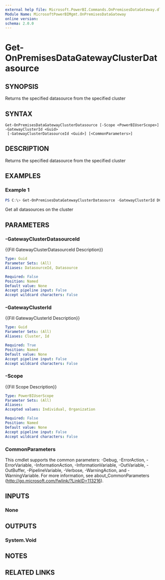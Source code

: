 ```yaml
---
external help file: Microsoft.PowerBI.Commands.OnPremisesDataGateway.dll-Help.xml
Module Name: MicrosoftPowerBIMgmt.OnPremisesDataGateway
online version:
schema: 2.0.0
---
```


# Get-OnPremisesDataGatewayClusterDatasource

## SYNOPSIS
Returns the specified datasource from the specified cluster

## SYNTAX

```
Get-OnPremisesDataGatewayClusterDatasource [-Scope <PowerBIUserScope>] -GatewayClusterId <Guid>
 [-GatewayClusterDatasourceId <Guid>] [<CommonParameters>]
```

## DESCRIPTION
Returns the specified datasource from the specified cluster

## EXAMPLES

### Example 1
```powershell
PS C:\> Get-OnPremisesDataGatewayClusterDatasource -GatewayClusterId DC8F2C49-5731-4B27-966B-3DB5094C2E77 -
```

Get all datasources on the cluster

## PARAMETERS

### -GatewayClusterDatasourceId
{{Fill GatewayClusterDatasourceId Description}}

```yaml
Type: Guid
Parameter Sets: (All)
Aliases: DatasourceId, Datasource

Required: False
Position: Named
Default value: None
Accept pipeline input: False
Accept wildcard characters: False
```

### -GatewayClusterId
{{Fill GatewayClusterId Description}}

```yaml
Type: Guid
Parameter Sets: (All)
Aliases: Cluster, Id

Required: True
Position: Named
Default value: None
Accept pipeline input: False
Accept wildcard characters: False
```

### -Scope
{{Fill Scope Description}}

```yaml
Type: PowerBIUserScope
Parameter Sets: (All)
Aliases:
Accepted values: Individual, Organization

Required: False
Position: Named
Default value: None
Accept pipeline input: False
Accept wildcard characters: False
```

### CommonParameters
This cmdlet supports the common parameters: -Debug, -ErrorAction, -ErrorVariable, -InformationAction, -InformationVariable, -OutVariable, -OutBuffer, -PipelineVariable, -Verbose, -WarningAction, and -WarningVariable. For more information, see about_CommonParameters (http://go.microsoft.com/fwlink/?LinkID=113216).

## INPUTS

### None

## OUTPUTS

### System.Void

## NOTES

## RELATED LINKS
